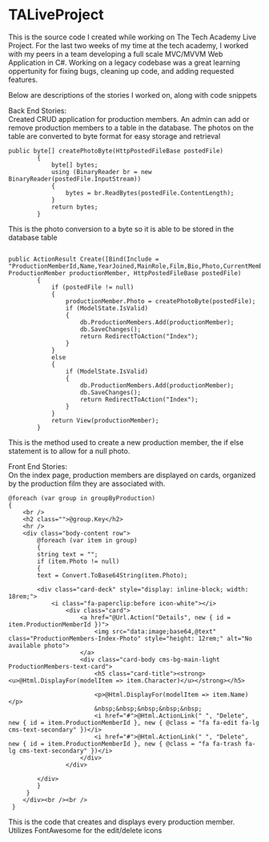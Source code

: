 # TALiveProject
This is the source code I created while working on The Tech Academy Live Project. For the last two weeks of my time at the tech academy, I worked with my peers in a team developing a full scale MVC/MVVM Web Application in C#. Working on a legacy codebase was a great learning oppertunity for fixing bugs, cleaning up code, and adding requested features.

Below are descriptions of the stories I worked on, along with code snippets

Back End Stories: <br>
Created CRUD application for production members. An admin can add or remove production members to a table in the database. The photos on the table are converted to byte format for easy storage and retrieval

```
public byte[] createPhotoByte(HttpPostedFileBase postedFile)
        {
            byte[] bytes;
            using (BinaryReader br = new BinaryReader(postedFile.InputStream))
            {
                bytes = br.ReadBytes(postedFile.ContentLength);
            }
            return bytes;
        }

```
This is the photo conversion to a byte so it is able to be stored in the database table

```

public ActionResult Create([Bind(Include = "ProductionMemberId,Name,YearJoined,MainRole,Film,Bio,Photo,CurrentMember,Character,CastYearLeft,DebutYearLeft")] ProductionMember productionMember, HttpPostedFileBase postedFile)
        {
            if (postedFile != null)
            {
                productionMember.Photo = createPhotoByte(postedFile);
                if (ModelState.IsValid)
                {
                    db.ProductionMembers.Add(productionMember);
                    db.SaveChanges();
                    return RedirectToAction("Index");
                }
            }
            else
            {
                if (ModelState.IsValid)
                {
                    db.ProductionMembers.Add(productionMember);
                    db.SaveChanges();
                    return RedirectToAction("Index");
                }
            }
            return View(productionMember);
        }

```
This is the method used to create a new production member, the if else statement is to allow for a null photo.

Front End Stories: <br>
On the index page, production members are displayed on cards, organized by the production film they are associated with.

```
@foreach (var group in groupByProduction)
{
    <br />
    <h2 class="">@group.Key</h2>
    <hr />
    <div class="body-content row">
        @foreach (var item in group)
        {
        string text = "";
        if (item.Photo != null)
        {
        text = Convert.ToBase64String(item.Photo);

        <div class="card-deck" style="display: inline-block; width: 18rem;">
            <i class="fa-paperclip:before icon-white"></i>
                <div class="card">
                    <a href="@Url.Action("Details", new { id = item.ProductionMemberId })">
                        <img src="data:image;base64,@text" class="ProductionMembers-Index-Photo" style="height: 12rem;" alt="No available photo">
                    </a>
                    <div class="card-body cms-bg-main-light ProductionMembers-text-card">
                        <h5 class="card-title"><strong><u>@Html.DisplayFor(modelItem => item.Character)</u></strong></h5>

                        <p>@Html.DisplayFor(modelItem => item.Name)</p>
                        &nbsp;&nbsp;&nbsp;&nbsp;&nbsp;
                        <i href="#">@Html.ActionLink(" ", "Delete", new { id = item.ProductionMemberId }, new { @class = "fa fa-edit fa-lg cms-text-secondary" })</i>
                        <i href="#">@Html.ActionLink(" ", "Delete", new { id = item.ProductionMemberId }, new { @class = "fa fa-trash fa-lg cms-text-secondary" })</i>
                    </div>
                </div>
           
        </div>
        }
     } 
    </div><br /><br />
 }

```
This is the code that creates and displays every production member. Utilizes FontAwesome for the edit/delete icons

